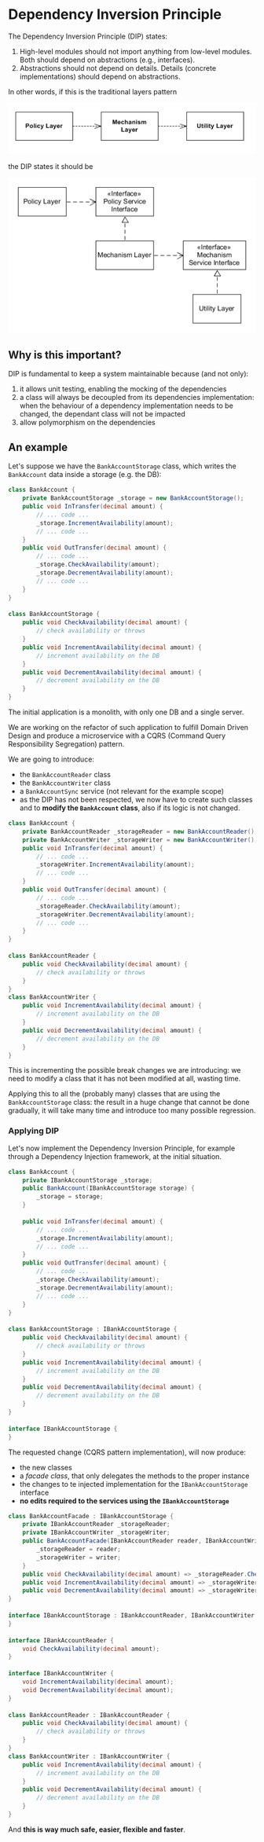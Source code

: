 # Dependency Inversion Principle

The Dependency Inversion Principle (DIP) states:

1. High-level modules should not import anything from low-level modules. Both should depend on abstractions (e.g., interfaces).
2. Abstractions should not depend on details. Details (concrete implementations) should depend on abstractions.

In other words, if this is the traditional layers pattern

![Traditional layers](traditional_layers.png)

the DIP states it should be

![Dependency Inversion layers](DIP_layers.png)

## Why is this important?

DIP is fundamental to keep a system maintainable because (and not only):

1. it allows unit testing, enabling the mocking of the dependencies
2. a class will always be decoupled from its dependencies implementation: when the behaviour of a dependency implementation needs to be changed, the dependant class will not be impacted
3. allow polymorphism on the dependencies

## An example

Let's suppose we have the `BankAccountStorage` class, which writes the `BankAccount` data inside a storage (e.g. the DB):

```csharp
class BankAccount {
    private BankAccountStorage _storage = new BankAccountStorage();
    public void InTransfer(decimal amount) {
        // ... code ...
        _storage.IncrementAvailability(amount);
        // ... code ...
    }
    public void OutTransfer(decimal amount) {
        // ... code ...
        _storage.CheckAvailability(amount);
        _storage.DecrementAvailability(amount);
        // ... code ...
    }
}

class BankAccountStorage {
    public void CheckAvailability(decimal amount) {
        // check availability or throws
    }
    public void IncrementAvailability(decimal amount) {
        // increment availability on the DB
    }
    public void DecrementAvailability(decimal amount) {
        // decrement availability on the DB
    }
}
```

The initial application is a monolith, with only one DB and a single server.

We are working on the refactor of such application to fulfill Domain Driven Design and produce a microservice with a CQRS (Command Query Responsibility Segregation) pattern.

We are going to introduce:

- the `BankAccountReader` class
- the `BankAccountWriter` class
- a `BankAccountSync` service (not relevant for the example scope)
- as the DIP has not been respected, we now have to create such classes and to **modify the `BankAccount` class**, also if its logic is not changed.

```csharp
class BankAccount {
    private BankAccountReader _storageReader = new BankAccountReader();
    private BankAccountWriter _storageWriter = new BankAccountWriter();
    public void InTransfer(decimal amount) {
        // ... code ...
        _storageWriter.IncrementAvailability(amount);
        // ... code ...
    }
    public void OutTransfer(decimal amount) {
        // ... code ...
        _storageReader.CheckAvailability(amount);
        _storageWriter.DecrementAvailability(amount);
        // ... code ...
    }
}

class BankAccountReader {
    public void CheckAvailability(decimal amount) {
        // check availability or throws
    }
}
class BankAccountWriter {
    public void IncrementAvailability(decimal amount) {
        // increment availability on the DB
    }
    public void DecrementAvailability(decimal amount) {
        // decrement availability on the DB
    }
}
```

This is incrementing the possible break changes we are introducing: we need to modify a class that it has not been modified at all, wasting time.

Applying this to all the (probably many) classes that are using the `BankAccountStorage` class: the result in a huge change that cannot be done gradually, it will take many time and introduce too many possible regression.

### Applying DIP

Let's now implement the Dependency Inversion Principle, for example through a Dependency Injection framework, at the initial situation.

```csharp
class BankAccount {
    private IBankAccountStorage _storage;
    public BankAccount(IBankAccountStorage storage) {
        _storage = storage;
    }

    public void InTransfer(decimal amount) {
        // ... code ...
        _storage.IncrementAvailability(amount);
        // ... code ...
    }
    public void OutTransfer(decimal amount) {
        // ... code ...
        _storage.CheckAvailability(amount);
        _storage.DecrementAvailability(amount);
        // ... code ...
    }
}

class BankAccountStorage : IBankAccountStorage {
    public void CheckAvailability(decimal amount) {
        // check availability or throws
    }
    public void IncrementAvailability(decimal amount) {
        // increment availability on the DB
    }
    public void DecrementAvailability(decimal amount) {
        // decrement availability on the DB
    }
}

interface IBankAccountStorage {
}
```

The requested change (CQRS pattern implementation), will now produce:

- the new classes
- a *facade class*, that only delegates the methods to the proper instance
- the changes to te injected implementation for the `IBankAccountStorage` interface
- **no edits required to the services using the `IBankAccountStorage`**

```csharp
class BankAccountFacade : IBankAccountStorage {
    private IBankAccountReader _storageReader;
    private IBankAccountWriter _storageWriter;
    public BankAccountFacade(IBankAccountReader reader, IBankAccountWriter writer) {
        _storageReader = reader;
        _storageWriter = writer;
    }
    public void CheckAvailability(decimal amount) => _storageReader.CheckAvailability(amount);
    public void IncrementAvailability(decimal amount) => _storageWriter.IncrementAvailability(amount);
    public void DecrementAvailability(decimal amount) => _storageWriter.DecrementAvailability(amount);
}

interface IBankAccountStorage : IBankAccountReader, IBankAccountWriter {
}

interface IBankAccountReader {
    void CheckAvailability(decimal amount);
}

interface IBankAccountWriter {
    void IncrementAvailability(decimal amount);
    void DecrementAvailability(decimal amount);
}

class BankAccountReader : IBankAccountReader {
    public void CheckAvailability(decimal amount) {
        // check availability or throws
    }
}
class BankAccountWriter : IBankAccountWriter {
    public void IncrementAvailability(decimal amount) {
        // increment availability on the DB
    }
    public void DecrementAvailability(decimal amount) {
        // decrement availability on the DB
    }
}
```

And **this is way much safe, easier, flexible and faster**.

